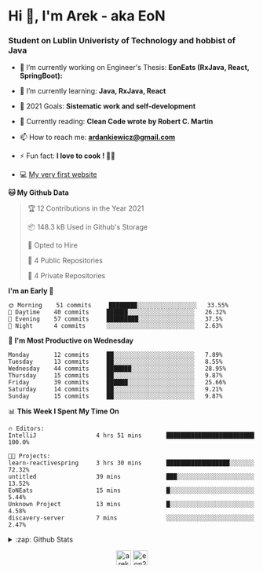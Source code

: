 <h1> Hi 👋, I'm Arek - aka EoN </h1>
<h3> Student on Lublin Univeristy of Technology and hobbist of Java</h3>

- 🔭 I’m currently working on Engineer's Thesis: **EonEats (RxJava, React, SpringBoot):**

- 🌱 I’m currently learning: **Java, RxJava, React**

<!--- - 👨‍💻 All of my projects are available at: [Repository] --->
- 🥅 2021 Goals: **Sistematic work and self-development**

- 📖 Currently reading: **Clean Code wrote by Robert C. Martin**

- 📫 How to reach me: **ardankiewicz@gmail.com**

- ⚡ Fun fact: **I love to cook ! 🍖🍳**

- 💻 [My very first website][website] 


<!--START_SECTION:waka-->
**🐱 My Github Data** 

> 🏆 12 Contributions in the Year 2021
 > 
> 📦 148.3 kB Used in Github's Storage 
 > 
> 💼 Opted to Hire
 > 
> 📜 4 Public Repositories 
 > 
> 🔑 4 Private Repositories  
 > 
**I'm an Early 🐤** 

```text
🌞 Morning    51 commits     ████████░░░░░░░░░░░░░░░░░   33.55% 
🌆 Daytime    40 commits     ██████░░░░░░░░░░░░░░░░░░░   26.32% 
🌃 Evening    57 commits     █████████░░░░░░░░░░░░░░░░   37.5% 
🌙 Night      4 commits      ░░░░░░░░░░░░░░░░░░░░░░░░░   2.63%

```
📅 **I'm Most Productive on Wednesday** 

```text
Monday       12 commits     ██░░░░░░░░░░░░░░░░░░░░░░░   7.89% 
Tuesday      13 commits     ██░░░░░░░░░░░░░░░░░░░░░░░   8.55% 
Wednesday    44 commits     ███████░░░░░░░░░░░░░░░░░░   28.95% 
Thursday     15 commits     ██░░░░░░░░░░░░░░░░░░░░░░░   9.87% 
Friday       39 commits     ██████░░░░░░░░░░░░░░░░░░░   25.66% 
Saturday     14 commits     ██░░░░░░░░░░░░░░░░░░░░░░░   9.21% 
Sunday       15 commits     ██░░░░░░░░░░░░░░░░░░░░░░░   9.87%

```


📊 **This Week I Spent My Time On** 

```text
🔥 Editors: 
IntelliJ                 4 hrs 51 mins       █████████████████████████   100.0%

🐱‍💻 Projects: 
learn-reactivespring     3 hrs 30 mins       ██████████████████░░░░░░░   72.32% 
untitled                 39 mins             ███░░░░░░░░░░░░░░░░░░░░░░   13.52% 
EoNEats                  15 mins             █░░░░░░░░░░░░░░░░░░░░░░░░   5.44% 
Unknown Project          13 mins             █░░░░░░░░░░░░░░░░░░░░░░░░   4.58% 
discavery-server         7 mins              ░░░░░░░░░░░░░░░░░░░░░░░░░   2.47%

```


<!--END_SECTION:waka-->

<details>
  <summary>:zap: Github Stats</summary>
  <img align="left" alt="codeSTACKr's Github Stats" src="https://github-readme-stats.codestackr.vercel.app/api?username=eon2208&show_icons=true&hide_border=true" />
 <img align="left" src="https://github-readme-stats.vercel.app/api/top-langs/?username=eon2208&layout=compact" alt="eon2208" /></p>
</details>


<p align="center">
<a href="https://linkedin.com/in/arek dankiewicz" target="blank"><img align="center" src="https://cdn.jsdelivr.net/npm/simple-icons@3.0.1/icons/linkedin.svg" alt="arek dankiewicz" height="30" width="30" /></a>
<a href="https://instagram.com/eon2208" target="blank"><img align="center" src="https://cdn.jsdelivr.net/npm/simple-icons@3.0.1/icons/instagram.svg" alt="eon2208" height="30" width="30" /></a>
</p>

[website]: https://jardan.biz/
[EonSnack]: https://github.com/eon2208/favouriteRestaurant/
[Repository]: https://github.com/eon2208?tab=repositories
